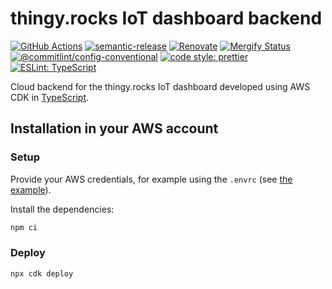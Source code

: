 # thingy.rocks IoT dashboard backend

[![GitHub Actions](https://github.com/NordicPlayground/thingy-rocks-cloud-aws-js/workflows/Test%20and%20Release/badge.svg)](https://github.com/NordicPlayground/thingy-rocks-cloud-aws-js/actions)
[![semantic-release](https://img.shields.io/badge/%20%20%F0%9F%93%A6%F0%9F%9A%80-semantic--release-e10079.svg)](https://github.com/semantic-release/semantic-release)
[![Renovate](https://img.shields.io/badge/renovate-enabled-brightgreen.svg)](https://renovatebot.com)
[![Mergify Status](https://img.shields.io/endpoint.svg?url=https://gh.mergify.io/badges/NordicPlayground/thingy-rocks-cloud-aws-js)](https://mergify.io)
[![@commitlint/config-conventional](https://img.shields.io/badge/%40commitlint-config--conventional-brightgreen)](https://github.com/conventional-changelog/commitlint/tree/master/@commitlint/config-conventional)
[![code style: prettier](https://img.shields.io/badge/code_style-prettier-ff69b4.svg)](https://github.com/prettier/prettier/)
[![ESLint: TypeScript](https://img.shields.io/badge/ESLint-TypeScript-blue.svg)](https://github.com/typescript-eslint/typescript-eslint)

Cloud backend for the thingy.rocks IoT dashboard developed using AWS CDK in
[TypeScript](https://www.typescriptlang.org/).

## Installation in your AWS account

### Setup

Provide your AWS credentials, for example using the `.envrc` (see
[the example](./envrc.example)).

Install the dependencies:

```bash
npm ci
```

### Deploy

```bash
npx cdk deploy
```
